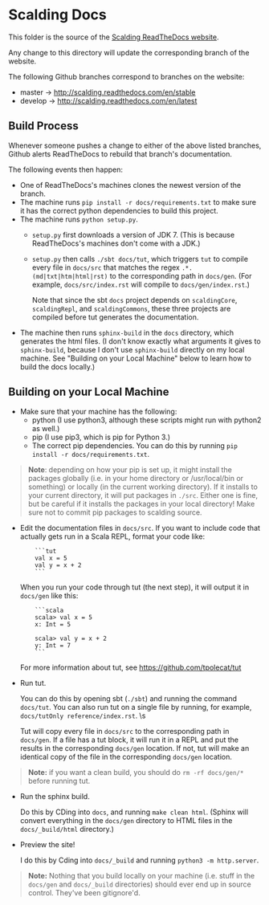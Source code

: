 # Scalding Docs

This folder is the source of the [Scalding ReadTheDocs website](http://scalding.readthedocs.com).

Any change to this directory will update the corresponding branch of the website.

The following Github branches correspond to branches on the website:

* master -> http://scalding.readthedocs.com/en/stable
* develop -> http://scalding.readthedocs.com/en/latest
## Build Process
Whenever someone pushes a change to either of the above listed branches, Github alerts ReadTheDocs to rebuild that branch's documentation.

The following events then happen:
* One of ReadTheDocs's machines clones the newest version of the branch.
* The machine runs `pip install -r docs/requirements.txt` to make sure it has the correct python dependencies to build this project.
* The machine runs `python setup.py`.
    * `setup.py` first downloads a version of JDK 7. (This is because ReadTheDocs's machines don't come with a JDK.)
    * `setup.py` then calls `./sbt docs/tut`, which triggers `tut` to compile every file in `docs/src` that matches the regex `.*.(md|txt|htm|html|rst)` to the corresponding path in `docs/gen`. (For example, `docs/src/index.rst` will compile to `docs/gen/index.rst`.)

      Note that since the sbt `docs` project depends on `scaldingCore`, `scaldingRepl`, and `scaldingCommons`, these three projects are compiled before tut generates the documentation.
* The machine then runs `sphinx-build` in the `docs` directory, which generates the html files. (I don't know exactly what arguments it gives to `sphinx-build`, because I don't use `sphinx-build` directly on my local machine. See "Building on your Local Machine" below to learn how to build the docs locally.)

## Building on your Local Machine
* Make sure that your machine has the following:
    * python (I use python3, although these scripts might run with python2 as well.)
    * pip (I use pip3, which is pip for Python 3.)
    * The correct pip dependencies. You can do this by running `pip install -r docs/requirements.txt`.

> **Note**: depending on how your pip is set up, it might install the packages globally (i.e. in your home directory or /usr/local/bin or something) or locally (in the current working directory). If it installs to your current directory, it will put packages in `./src`. Either one is fine, but be careful if it installs the packages in your local directory! Make sure not to commit pip packages to scalding source.

* Edit the documentation files in `docs/src`. If you want to include code that actually gets run in a Scala REPL, format your code like:
    ```
        ```tut
        val x = 5
        val y = x + 2
        ```
    ```
    When you run your code through tut (the next step), it will output it in `docs/gen` like this:
    ```
        ```scala
        scala> val x = 5
        x: Int = 5

        scala> val y = x + 2
        y: Int = 7
        ```
    ```
    For more information about tut, see https://github.com/tpolecat/tut
* Run tut.

  You can do this by opening sbt (`./sbt`) and running the command `docs/tut`. You can also run tut on a single file by running, for example, `docs/tutOnly reference/index.rst`. \s

  Tut will copy every file in `docs/src` to the corresponding path in `docs/gen`. If a file has a tut block, it will run it in a REPL and put the results in the corresponding `docs/gen` location. If not, tut will make an identical copy of the file in the corresponding `docs/gen` location.

> **Note:** if you want a clean build, you should do `rm -rf docs/gen/*` before running tut.

* Run the sphinx build.

  Do this by CDing into `docs`, and running `make clean html`. (Sphinx will convert everything in the `docs/gen` directory to HTML files in the `docs/_build/html` directory.)
* Preview the site!

  I do this by Cding into `docs/_build` and running `python3 -m http.server`.

> **Note:** Nothing that you build locally on your machine (i.e. stuff in the `docs/gen` and `docs/_build` directories) should ever end up in source control. They've been gitignore'd.
